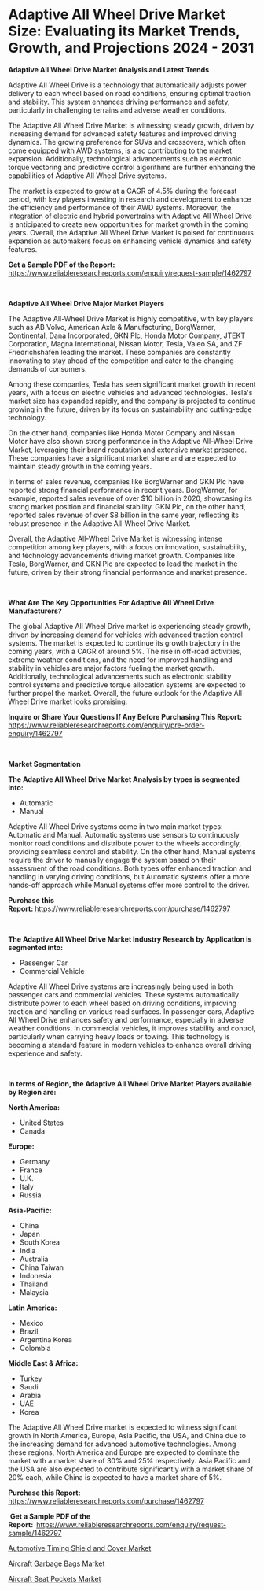 <p><h1>Adaptive All Wheel Drive Market Size: Evaluating its Market Trends, Growth, and Projections 2024 - 2031</h1></p><p><strong>Adaptive All Wheel Drive Market Analysis and Latest Trends</strong></p>
<p><p>Adaptive All Wheel Drive is a technology that automatically adjusts power delivery to each wheel based on road conditions, ensuring optimal traction and stability. This system enhances driving performance and safety, particularly in challenging terrains and adverse weather conditions.</p><p>The Adaptive All Wheel Drive Market is witnessing steady growth, driven by increasing demand for advanced safety features and improved driving dynamics. The growing preference for SUVs and crossovers, which often come equipped with AWD systems, is also contributing to the market expansion. Additionally, technological advancements such as electronic torque vectoring and predictive control algorithms are further enhancing the capabilities of Adaptive All Wheel Drive systems.</p><p>The market is expected to grow at a CAGR of 4.5% during the forecast period, with key players investing in research and development to enhance the efficiency and performance of their AWD systems. Moreover, the integration of electric and hybrid powertrains with Adaptive All Wheel Drive is anticipated to create new opportunities for market growth in the coming years. Overall, the Adaptive All Wheel Drive Market is poised for continuous expansion as automakers focus on enhancing vehicle dynamics and safety features.</p></p>
<p><strong>Get a Sample PDF of the Report:&nbsp;</strong> <a href="https://www.reliableresearchreports.com/enquiry/request-sample/1462797">https://www.reliableresearchreports.com/enquiry/request-sample/1462797</a></p>
<p>&nbsp;</p>
<p><strong>Adaptive All Wheel Drive Major Market Players</strong></p>
<p><p>The Adaptive All-Wheel Drive Market is highly competitive, with key players such as AB Volvo, American Axle & Manufacturing, BorgWarner, Continental, Dana Incorporated, GKN Plc, Honda Motor Company, JTEKT Corporation, Magna International, Nissan Motor, Tesla, Valeo SA, and ZF Friedrichshafen leading the market. These companies are constantly innovating to stay ahead of the competition and cater to the changing demands of consumers.</p><p>Among these companies, Tesla has seen significant market growth in recent years, with a focus on electric vehicles and advanced technologies. Tesla's market size has expanded rapidly, and the company is projected to continue growing in the future, driven by its focus on sustainability and cutting-edge technology.</p><p>On the other hand, companies like Honda Motor Company and Nissan Motor have also shown strong performance in the Adaptive All-Wheel Drive Market, leveraging their brand reputation and extensive market presence. These companies have a significant market share and are expected to maintain steady growth in the coming years.</p><p>In terms of sales revenue, companies like BorgWarner and GKN Plc have reported strong financial performance in recent years. BorgWarner, for example, reported sales revenue of over $10 billion in 2020, showcasing its strong market position and financial stability. GKN Plc, on the other hand, reported sales revenue of over $8 billion in the same year, reflecting its robust presence in the Adaptive All-Wheel Drive Market.</p><p>Overall, the Adaptive All-Wheel Drive Market is witnessing intense competition among key players, with a focus on innovation, sustainability, and technology advancements driving market growth. Companies like Tesla, BorgWarner, and GKN Plc are expected to lead the market in the future, driven by their strong financial performance and market presence.</p></p>
<p>&nbsp;</p>
<p><strong>What Are The Key Opportunities For Adaptive All Wheel Drive Manufacturers?</strong></p>
<p><p>The global Adaptive All Wheel Drive market is experiencing steady growth, driven by increasing demand for vehicles with advanced traction control systems. The market is expected to continue its growth trajectory in the coming years, with a CAGR of around 5%. The rise in off-road activities, extreme weather conditions, and the need for improved handling and stability in vehicles are major factors fueling the market growth. Additionally, technological advancements such as electronic stability control systems and predictive torque allocation systems are expected to further propel the market. Overall, the future outlook for the Adaptive All Wheel Drive market looks promising.</p></p>
<p><strong>Inquire or Share Your Questions If Any Before Purchasing This Report:</strong> <a href="https://www.reliableresearchreports.com/enquiry/pre-order-enquiry/1462797">https://www.reliableresearchreports.com/enquiry/pre-order-enquiry/1462797</a></p>
<p>&nbsp;</p>
<p><strong>Market Segmentation</strong></p>
<p><strong>The Adaptive All Wheel Drive Market Analysis by types is segmented into:</strong></p>
<p><ul><li>Automatic</li><li>Manual</li></ul></p>
<p><p>Adaptive All Wheel Drive systems come in two main market types: Automatic and Manual. Automatic systems use sensors to continuously monitor road conditions and distribute power to the wheels accordingly, providing seamless control and stability. On the other hand, Manual systems require the driver to manually engage the system based on their assessment of the road conditions. Both types offer enhanced traction and handling in varying driving conditions, but Automatic systems offer a more hands-off approach while Manual systems offer more control to the driver.</p></p>
<p><strong>Purchase this Report:&nbsp;</strong><a href="https://www.reliableresearchreports.com/purchase/1462797">https://www.reliableresearchreports.com/purchase/1462797</a></p>
<p>&nbsp;</p>
<p><strong>The Adaptive All Wheel Drive Market Industry Research by Application is segmented into:</strong></p>
<p><ul><li>Passenger Car</li><li>Commercial Vehicle</li></ul></p>
<p><p>Adaptive All Wheel Drive systems are increasingly being used in both passenger cars and commercial vehicles. These systems automatically distribute power to each wheel based on driving conditions, improving traction and handling on various road surfaces. In passenger cars, Adaptive All Wheel Drive enhances safety and performance, especially in adverse weather conditions. In commercial vehicles, it improves stability and control, particularly when carrying heavy loads or towing. This technology is becoming a standard feature in modern vehicles to enhance overall driving experience and safety.</p></p>
<p>&nbsp;</p>
<p><strong>In terms of Region, the Adaptive All Wheel Drive Market Players available by Region are:</strong></p>
<p>
    <p> <strong> North America: </strong>
        <ul>
            <li>United States</li>
            <li>Canada</li>
        </ul>
        </p> 
    <p> <strong> Europe: </strong>
        <ul>
            <li>Germany</li>
            <li>France</li>
            <li>U.K.</li>
            <li>Italy</li>
            <li>Russia</li>
        </ul>
        </p> 
    <p> <strong> Asia-Pacific: </strong>
        <ul>
            <li>China</li>
            <li>Japan</li>
            <li>South Korea</li>
            <li>India</li>
            <li>Australia</li>
            <li>China Taiwan</li>
            <li>Indonesia</li>
            <li>Thailand</li>
            <li>Malaysia</li>
        </ul>
        </p> 
    <p> <strong> Latin America: </strong>
        <ul>
            <li>Mexico</li>
            <li>Brazil</li>
            <li>Argentina Korea</li>
            <li>Colombia</li>
        </ul>
        </p> 
    <p> <strong> Middle East & Africa: </strong>
        <ul>
            <li>Turkey</li>
            <li>Saudi</li>
            <li>Arabia</li>
            <li>UAE</li>
            <li>Korea</li>
        </ul>
    </p>
    </p>
<p><p>The Adaptive All Wheel Drive market is expected to witness significant growth in North America, Europe, Asia Pacific, the USA, and China due to the increasing demand for advanced automotive technologies. Among these regions, North America and Europe are expected to dominate the market with a market share of 30% and 25% respectively. Asia Pacific and the USA are also expected to contribute significantly with a market share of 20% each, while China is expected to have a market share of 5%.</p></p>
<p><strong>Purchase this Report: </strong><a href="https://www.reliableresearchreports.com/purchase/1462797">https://www.reliableresearchreports.com/purchase/1462797</a></p>
<p>&nbsp;<strong>Get a Sample PDF of the Report:&nbsp;&nbsp;</strong><a href="https://www.reliableresearchreports.com/enquiry/request-sample/1462797">https://www.reliableresearchreports.com/enquiry/request-sample/1462797</a></p>
<p><strong></strong></p>
<p><p><a href="https://github.com/yemakinde/Market-Research-Report-List-1/blob/main/automotive-timing-shield-and-cover-market.md">Automotive Timing Shield and Cover Market</a></p><p><a href="https://view.publitas.com/reportprime-1/aircraft-garbage-bags-market-centers-on-aspects-such-as-market-growth-market-share-market-opportunity-and-projected-forecasts-spanning-from-2023-to-2030/">Aircraft Garbage Bags Market</a></p><p><a href="https://view.publitas.com/reportprime-1/aircraft-seat-pockets-market-size-and-growth-market-segmentation-regional-and-country-breakdowns-and-market-trends-for-period-from-2023-2030/">Aircraft Seat Pockets Market</a></p></p>